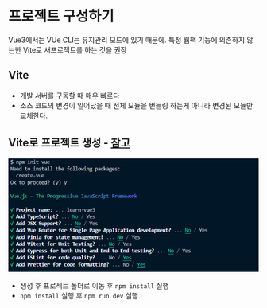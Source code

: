 # 프로젝트 구성하기
Vue3에서는 VUe CLI는 유지관리 모드에 있기 때문에. 특정 웹팩 기능에 의존하지 않는한 Vite로 새프로젝트를 하는 것을 권장

## Vite
- 개발 서버를 구동할 때 매우 빠르다  
- 소스 코드의 변경이 일어났을 때 전체 모듈을 번들링 하는게 아니라 변경된 모듈만 교체한다.

## Vite로 프로젝트 생성 - [참고](https://gymcoding.notion.site/c14beecd6d584986bbb93d9a8fc74945)
![.](./img/1.png)  
- 생성 후 프로젝트 폴더로 이동 후 `npm install` 실행
- `npm install` 실행 후 `npm run dev` 실행